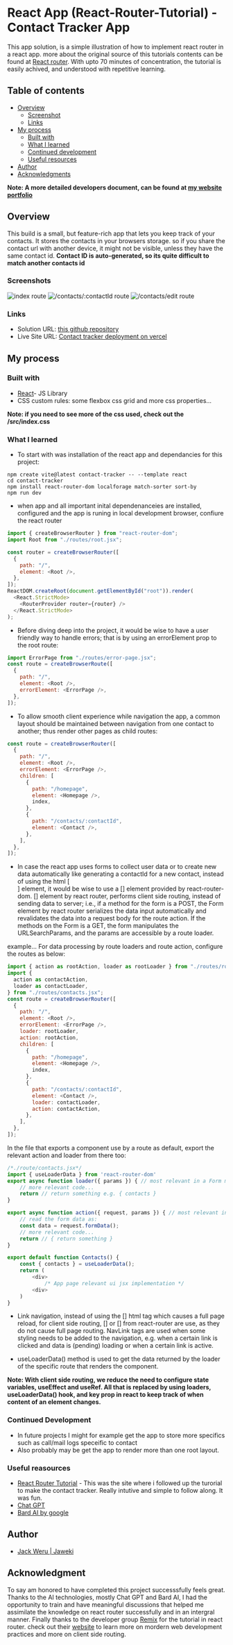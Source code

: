 # React App (React-Router-Tutorial) - Contact Tracker App

This app solution, is a simple illustration of how to implement react router in a react app. more about the original source of this tutorials contents can be found at [React router](https://reactrouter.com/en/main/start/tutorial). With upto 70 minutes of concentration, the tutorial is easily achived, and understood with repetitive learning.

## Table of contents

- [Overview](#overview)
  - [Screenshot](#screenshot)
  - [Links](#links)
- [My process](#my-process)
  - [Built with](#built-with)
  - [What I learned](#what-i-learned)
  - [Continued development](#continued-development)
  - [Useful resources](#useful-resources)
- [Author](#author)
- [Acknowledgments](#acknowledgments)

**Note: A more detailed developers document, can be found at [my website portfolio](https://portfolio.jaweki.com)**

## Overview

This build is a small, but feature-rich app that lets you keep track of your contacts. It stores the contacts in your browsers storage. so if you share the contact url with another device, it might not be visible, unless they have the same contact id.
**Contact ID is auto-generated, so its quite difficult to match another contacts id**

### Screenshots

![index route](./public/screenshot-1.png)
![/contacts/:contactId route](./public/screenshot-2.png)
![/contacts/edit route](./public/screenshot-3.png)

### Links

- Solution URL: [this github repository](https://github.com/Jaweki/contact_tracker-react_router_tutorial)
- Live Site URL: [Contact tracker deployment on vercel](https://contact-tracker-react-router-tutorial.vercel.app/)

## My process

### Built with

- [React](https://reactjs.org/)- JS Library
- CSS custom rules: some flexbox css grid and more css properties...

**Note: if you need to see more of the css used, check out the /src/index.css**

### What I learned

- To start with was installation of the react app and dependancies for this project:

```node
npm create vite@latest contact-tracker -- --template react
cd contact-tracker
npm install react-router-dom localforage match-sorter sort-by
npm run dev
```

- when app and all important inital dependenanceies are installed, configured and the app is runing in local development browser, confiure the react router

```js
import { createBrowserRouter } from "react-router-dom";
import Root from "./routes/root.jsx";

const router = createBrowserRouter([
  {
    path: "/",
    element: <Root />,
  },
]);
ReactDOM.createRoot(document.getElementById("root")).render(
  <React.StrictMode>
    <RouterProvider router={router} />
  </React.StrictMode>
);
```

- Before diving deep into the project, it would be wise to have a user friendly way to handle errors; that is by using an errorElement prop to the root route:

```js
import ErrorPage from "./routes/error-page.jsx";
const route = createBrowserRoute([
  {
    path: "/",
    element: <Root />,
    errorElement: <ErrorPage />,
  },
]);
```

- To allow smooth client experience while navigation the app, a common layout should be maintained between navigation from one contact to another; thus render other pages as child routes:

```js
const route = createBrowserRouter([
  {
    path: "/",
    element: <Root />,
    errorElement: <ErrorPage />,
    children: [
      {
        path: "/homepage",
        element: <Homepage />,
        index,
      },
      {
        path: "/contacts/:contactId",
        element: <Contact />,
      },
    ],
  },
]);
```

- In case the react app uses forms to collect user data or to create new data automatically like generating a contactId for a new contact, instead of using the html [<form>] element, it would be wise to use a [<Form>] element provided by react-router-dom.
  [<Form>] element by react router, performs client side routing, instead of sending data to server; i.e., if a method for the form is a POST, the Form element by react router serializes the data input automatically and revalidates the data into a request body for the route action.
  If the methods on the Form is a GET, the form manipulates the URLSearchParams, and the params are accessible by a route loader.

example...
For data processing by route loaders and route action, configure the routes as below:

```js
import { action as rootAction, loader as rootLoader } from "./routes/root.jsx";
import {
  action as contactAction,
  loader as contactLoader,
} from "./routes/contacts.jsx";
const route = createBrowserRouter([
  {
    path: "/",
    element: <Root />,
    errorElement: <ErrorPage />,
    loader: rootLoader,
    action: rootAction,
    children: [
      {
        path: "/homepage",
        element: <Homepage />,
        index,
      },
      {
        path: "/contacts/:contactId",
        element: <Contact />,
        loader: contactLoader,
        action: contactAction,
      },
    ],
  },
]);
```

In the file that exports a component use by a route as default, export the relevant action and loader from there too:

```js
/*./route/contacts.jsx*/
import { useLoaderData } from 'react-router-dom'
export async function loader({ params }) { // most relevant in a Form method as Get or page loading
    // more relevant code...
    return // return something e.g. { contacts }
}

export async function action({ request, params }) { // most relevant in a Form method as a POST. the request might contain the request body from a Form data
    // read the form data as:
    const data = request.formData();
    // more relevant code...
    return // { return something }
}

export default function Contacts() {
    const { contacts } = useLoaderData();
    return (
        <div>
            /* App page relevant ui jsx implementation */
        <div>
    )
}
```

- Link navigation, instead of using the [<a>] html tag which causes a full page reload, for client side routing, [<Link>] or [<NavLink>] from react-router are use, as they do not cause full page routing. NavLink tags are used when some styling needs to be added to the navigation, e.g. when a certain link is clicked and data is (pending) loading or when a certain link is active.

- useLoaderData() method is used to get the data returned by the loader of the specific route that renders the component.

**Note: With client side routing, we reduce the need to configure state variables, useEffect and useRef. All that is replaced by using loaders, useLoaderData() hook, and key prop in react to keep track of when content of an element changes.**

### Continued Development

- In future projects I might for example get the app to store more specifics such as call/mail logs speceific to contact
- Also probably may be get the app to render more than one root layout.

### Useful reasources

- [React Router Tutorial](https://reactrouter.com/en/main/start/tutorial) - This was the site where i followed up the turorial to make the contact tracker. Really intutive and simple to follow along. It was fun.
- [Chat GPT](https://chat.openai.com/)
- [Bard AI by google](https://bard.google.com/)

## Author

- [Jack Weru | Jaweki](https://portfolio.jaweki.com)

## Acknowledgment

To say am honored to have completed this project successsfully feels great.
Thanks to the AI technologies, mostly Chat GPT and Bard AI, I had the opportunity to train and have meaningful discussions that helped me assimilate the knowledge on react router successfully and in an intergral manner.
Finally thanks to the developer group [Remix](https://remix.run/) for the tutorial in react router. check out their [website](https://remix.run/) to learn more on mordern web development practices and more on client side routing.
